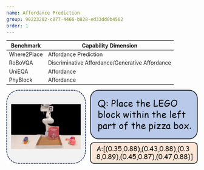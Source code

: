 ```yaml
---
name: Affordance Prediction
group: 90223202-c877-4466-b828-ed33dd0b4502
order: 1
---
```


| **Benchmark** | **Capability Dimension**                        |
|---------------|-------------------------------------------------|
| Where2Place   | Affordance Prediction                           |
| RoBoVQA       | Discriminative Affordance/Generative Affordance |
| UniEQA        | Affordance                                      |
| PhyBlock      | Affordance                                      |

![alt text](affordancePrediction.png)
